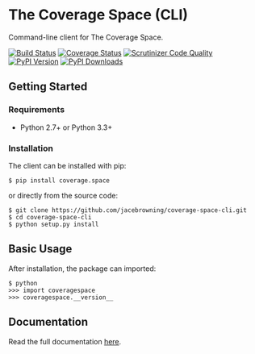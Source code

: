 # The Coverage Space (CLI)

Command-line client for The Coverage Space.

[![Build Status](http://img.shields.io/travis/jacebrowning/coverage-space-cli/develop.svg)](https://travis-ci.org/jacebrowning/coverage-space-cli)
[![Coverage Status](http://img.shields.io/coveralls/jacebrowning/coverage-space-cli/develop.svg)](https://coveralls.io/r/jacebrowning/coverage-space-cli)
[![Scrutinizer Code Quality](http://img.shields.io/scrutinizer/g/jacebrowning/coverage-space-cli.svg)](https://scrutinizer-ci.com/g/jacebrowning/coverage-space-cli/?branch=develop)
[![PyPI Version](http://img.shields.io/pypi/v/coverage.space-cli.svg)](https://pypi.python.org/pypi/coverage.space-cli)
[![PyPI Downloads](http://img.shields.io/pypi/dm/coverage.space-cli.svg)](https://pypi.python.org/pypi/coverage.space-cli)

## Getting Started

### Requirements

* Python 2.7+ or Python 3.3+

### Installation

The client can be installed with pip:

```
$ pip install coverage.space
```

or directly from the source code:

```
$ git clone https://github.com/jacebrowning/coverage-space-cli.git
$ cd coverage-space-cli
$ python setup.py install
```

## Basic Usage

After installation, the package can imported:

```
$ python
>>> import coveragespace
>>> coveragespace.__version__
```

## Documentation

Read the full documentation [here](http://coverage.space/client/).

